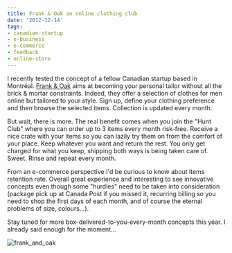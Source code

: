 ```yaml
---
title: Frank & Oak an online clothing club
date: '2012-12-14'
tags:
- canadian-startup
- e-business
- e-commerce
- feedback
- online-store
---
```


I recently tested the concept of a fellow Canadian startup based in Montréal. 
[Frank & Oak](http://frankandoak.com/) aims at becoming your personal tailor without all the brick & mortar constraints. Indeed, they offer a selection of clothes for men online but tailored to your style. Sign up, define your clothing preference and then browse the selected items. Collection is updated every month.

But wait, there is more. The real benefit comes when you join the "Hunt Club" where you can order up to 3 items every month risk-free. Receive a nice crate with your items so you can lazily try them on from the comfort of your place. Keep whatever you want and return the rest. You only get charged for what you keep, shipping both ways is being taken care of. Sweet. Rinse and repeat every month.

From an e-commerce perspective I'd be curious to know about items retention rate. Overall great experience and interesting to see innovative concepts even though some "hurdles" need to be taken into consideration (package pick up at Canada Post if you missed it, recurring billing so you need to shop the first days of each month, and of course the eternal problems of size, colours...).

Stay tuned for more box-delivered-to-you-every-month concepts this year. I already said enough for the moment...

![frank_and_oak](articles/frank_and_oak.jpg)